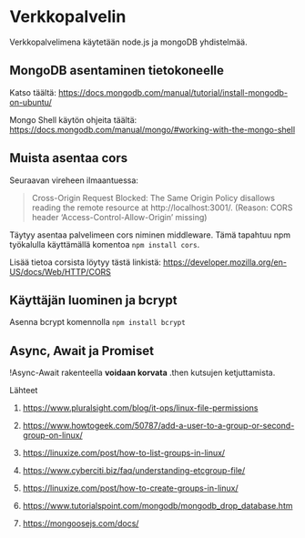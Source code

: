 Verkkopalvelin
===

Verkkopalvelimena käytetään node.js ja mongoDB yhdistelmää.

## MongoDB asentaminen tietokoneelle

Katso täältä: https://docs.mongodb.com/manual/tutorial/install-mongodb-on-ubuntu/

Mongo Shell käytön ohjeita täältä: https://docs.mongodb.com/manual/mongo/#working-with-the-mongo-shell

## Muista asentaa cors

Seuraavan vireheen ilmaantuessa:
>Cross-Origin Request Blocked: The Same Origin Policy disallows reading the remote resource at http://localhost:3001/. (Reason: CORS header ‘Access-Control-Allow-Origin’ missing)
>

Täytyy asentaa palvelimeen cors niminen middleware. Tämä tapahtuu npm työkalulla käyttämällä komentoa `npm install cors`.

Lisää tietoa corsista löytyy tästä linkistä: https://developer.mozilla.org/en-US/docs/Web/HTTP/CORS

## Käyttäjän luominen ja bcrypt

Asenna bcrypt komennolla `npm install bcrypt`

## Async, Await ja Promiset

!Async-Await rakenteella **voidaan korvata** .then kutsujen ketjuttamista.


Lähteet
1. https://www.pluralsight.com/blog/it-ops/linux-file-permissions
2. https://www.howtogeek.com/50787/add-a-user-to-a-group-or-second-group-on-linux/
3. https://linuxize.com/post/how-to-list-groups-in-linux/
4. https://www.cyberciti.biz/faq/understanding-etcgroup-file/
5. https://linuxize.com/post/how-to-create-groups-in-linux/

6. https://www.tutorialspoint.com/mongodb/mongodb_drop_database.htm
7. https://mongoosejs.com/docs/